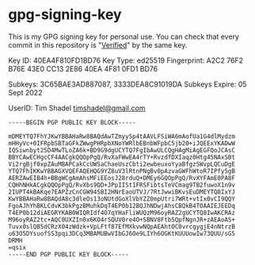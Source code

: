 # gpg-signing-key

This is my GPG signing key for personal use. You can check that every commit in this repository is "[Verified](https://docs.github.com/en/github/authenticating-to-github/managing-commit-signature-verification/about-commit-signature-verification)" by the same key.

Key ID: 40EA4F810FD1BD76
Key Type: ed25519
Fingerprint: A2C2 76F2 B76E 43E0 CC13  2E86 40EA 4F81 0FD1 BD76

Subkeys: 3C65BAE3AD887087, 3333DEA8C91019DA
Subkeys Expire: 05 Sept 2022

UserID: Tim Shadel <timshadel@gmail.com>

```
-----BEGIN PGP PUBLIC KEY BLOCK-----

mDMEYTQ7FhYJKwYBBAHaRw8BAQdAwTZmyySp4tAAVLFSiWA6mAofUa1G4dlMydzm
mHHyVc+0IFRpbSBTaGFkZWwgPHRpbXNoYWRlbEBnbWFpbC5jb20+iJQEExYKADwW
IQSiwnbyt25D4MwTLoZA6k+BD9G9dgUCYTQ7FgIbAwULCQgHAgMiAgEGFQoJCAsC
BBYCAwECHgcCF4AACgkQQOpPgQ/RvXaFWwEA4rTY+RvzdfDXIaqz0Htg45NAxSBt
Vi2rgBjf0xpZAuMBAPCakCcUWSaChaeUszCbti2ewbeuxoYyaBfgzSWvpLQCuDgE
YTQ7FhIKKwYBBAGXVQEFAQEHQG9YZ8uV3lRtnPNgBv0pAzvaGWFhWtoR7IPfy5gB
AERZAwEIB4h+BBgWCgAmAhsMFiEEosJ28rduQ+DMEy6GQOpPgQ/RvXYFAmE0PA8F
CQHhNHkACgkQQOpPgQ/RvXbs9QD+JPpIISt1FRSFibtsTeVCmag9TB2fuwoX1n9v
2IUPT4kBAKqe7EAPZzCnCGW94SBI2HNrEaoUTVJ/7RtJwwiBKvsEuDMEYTQ8IxYJ
KwYBBAHaRw8BAQdA8c3dleOs13oNUtdGoXlVbYZZ0mpUtri7WRt+vtIx0vCI9QQY
FgoAJhYhBKLCdvK3bkPgzBMuhkDqT4EP0b12BQJhNDwjAhsCBQkB4TOAAIEJEEDq
T4EP0b12diAEGRYKAB0WIQRIdf4O7qYHaFliWUQzM96oyRAZ2gUCYTQ8IwAKCRAz
M96oyRAZ2tc+AQC0UXZIn0x6KO4rSQUV0re4O+SBNV8Ftb5QpfNgnJR+zAEAoAS+
Tuvx0slQB5dCRzX04zWdzk+VpLFtf87EfMXkvwNQpAEAhtOC0vrcgygjE4nNtrzB
u63O5DYsuofSS3pqi3DCq3MBAMUBwVIbGJ6Oe9LIYh6OGKtKUUUowIw73QUU/sG5
DRMH
=qsix
-----END PGP PUBLIC KEY BLOCK-----
```
